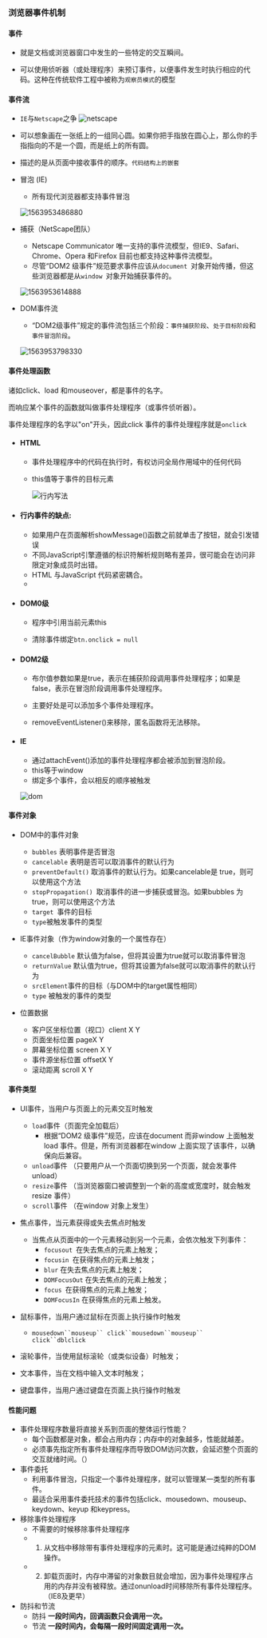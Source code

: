 ### 浏览器事件机制

#### 事件

- 就是文档或浏览器窗口中发生的一些特定的交互瞬间。

- 可以使用侦听器（或处理程序）来预订事件，以便事件发生时执行相应的代码。这种在传统软件工程中被称为`观察员模式`的模型



####  事件流

- `IE`与`Netscape`之争
 ![netscape](../images/netscape.gif)


- 可以想象画在一张纸上的一组同心圆。如果你把手指放在圆心上，那么你的手指指向的不是一个圆，而是纸上的所有圆。

- 描述的是从页面中接收事件的顺序。`代码结构上的嵌套`

- 冒泡 (IE) 

  - 所有现代浏览器都支持事件冒泡

  ![1563953486880](../images/1563953486880.png)

- 捕获（NetScape团队）

  - Netscape Communicator 唯一支持的事件流模型，但IE9、Safari、Chrome、Opera
    和Firefox 目前也都支持这种事件流模型。
  - 尽管“DOM2 级事件”规范要求事件应该从`document `对象开始传播，但这些浏览器都是从`window `对象开始捕获事件的。

  ![1563953614888](../images/1563953614888.png)

- DOM事件流

  - “DOM2级事件”规定的事件流包括三个阶段：`事件捕获阶段`、`处于目标阶段`和`事件冒泡阶段`。

  ![1563953798330](../images/1563953798330.png)

#### 事件处理函数

诸如click、load 和mouseover，都是事件的名字。

而响应某个事件的函数就叫做事件处理程序（或事件侦听器）。

事件处理程序的名字以"on"开头，因此click 事件的事件处理程序就是`onclick`

- #### HTML

  - 事件处理程序中的代码在执行时，有权访问全局作用域中的任何代码

  - this值等于事件的目标元素

     ![行内写法](../images/行内.png)

  

- #### 行内事件的缺点:

  - 如果用户在页面解析showMessage()函数之前就单击了按钮，就会引发错误
  - 不同JavaScript引擎遵循的标识符解析规则略有差异，很可能会在访问非限定对象成员时出错。
  - HTML 与JavaScript 代码紧密耦合。
  - 

- #### DOM0级

  - 程序中引用当前元素this

  - 清除事件绑定`btn.onclick = null`

    

- #### DOM2级

  - 布尔值参数如果是true，表示在捕获阶段调用事件处理程序；如果是false，表示在冒泡阶段调用事件处理程序。

  - 主要好处是可以添加多个事件处理程序。

  - removeEventListener()来移除，匿名函数将无法移除。

    

- #### IE

  - 通过attachEvent()添加的事件处理程序都会被添加到冒泡阶段。
  - this等于window
  - 绑定多个事件，会以相反的顺序被触发

  ![dom](../images/DOM.png)

  

#### 事件对象

- DOM中的事件对象

  - `bubbles` 表明事件是否冒泡
  - `cancelable` 表明是否可以取消事件的默认行为
  - `preventDefault()` 取消事件的默认行为。如果cancelable是
    true，则可以使用这个方法
  - `stopPropagation() `取消事件的进一步捕获或冒泡。如果bubbles
    为true，则可以使用这个方法
  - `target `事件的目标
  - `type`被触发事件的类型
- IE事件对象（作为window对象的一个属性存在）

  - `cancelBubble` 默认值为false，但将其设置为true就可以取消事件冒泡
  - `returnValue` 默认值为true，但将其设置为false就可以取消事件的默认行为
  - `srcElement`事件的目标（与DOM中的target属性相同）
  - `type` 被触发的事件的类型
- 位置数据
  - 客户区坐标位置（视口）client X Y
  - 页面坐标位置 pageX Y
  - 屏幕坐标位置 screen X Y
  - 事件源坐标位置 offsetX Y
  - 滚动距离 scroll X Y



#### 事件类型

- UI事件，当用户与页面上的元素交互时触发 

  - `load`事件（页面完全加载后）
    - 根据“DOM2 级事件”规范，应该在document 而非window 上面触发load 事件。但是，所有浏览器都在window 上面实现了该事件，以确保向后兼容。
  - `unload`事件 （只要用户从一个页面切换到另一个页面，就会发事件unload）
  - `resize`事件 （当浏览器窗口被调整到一个新的高度或宽度时，就会触发resize 事件）
  - `scroll`事件 （在window 对象上发生）

- 焦点事件，当元素获得或失去焦点时触发
  - 当焦点从页面中的一个元素移动到另一个元素，会依次触发下列事件：
    - `focusout `在失去焦点的元素上触发；
    - `focusin `在获得焦点的元素上触发；
    - `blur` 在失去焦点的元素上触发；
    -  `DOMFocusOut` 在失去焦点的元素上触发；
    - `focus `在获得焦点的元素上触发；
    - `DOMFocusIn` 在获得焦点的元素上触发。

- 鼠标事件，当用户通过鼠标在页面上执行操作时触发

  - `mousedown``mouseup`` click``mousedown``mouseup`` click``dblclick`

- 滚轮事件，当使用鼠标滚轮（或类似设备）时触发；

- 文本事件，当在文档中输入文本时触发；

- 键盘事件，当用户通过键盘在页面上执行操作时触发

  

#### 性能问题

- 事件处理程序数量将直接关系到页面的整体运行性能？
  - 每个函数都是对象，都会占用内存；内存中的对象越多，性能就越差。
  - 必须事先指定所有事件处理程序而导致DOM访问次数，会延迟整个页面的交互就绪时间。（）
- 事件委托
  - 利用事件冒泡，只指定一个事件处理程序，就可以管理某一类型的所有事件。
  - 最适合采用事件委托技术的事件包括click、mousedown、mouseup、keydown、keyup 和keypress。
- 移除事件处理程序
  - 不需要的时候移除事件处理程序
  - 1. 从文档中移除带有事件处理程序的元素时。这可能是通过纯粹的DOM操作。
  - 2. 卸载页面时，内存中滞留的对象数目就会增加，因为事件处理程序占用的内存并没有被释放。通过onunload时间移除所有事件处理程序。（IE8及更早）
- 防抖和节流
  - 防抖   **一段时间内，回调函数只会调用一次。**
  - 节流   **一段时间内，会每隔一段时间固定调用一次。**


